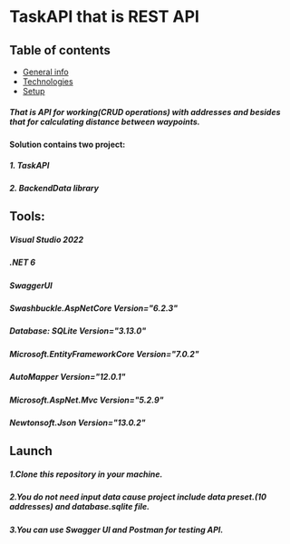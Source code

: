 # TaskAPI that is REST API 
## Table of contents
* [General info](#general-info)
* [Technologies](#technologies)
* [Setup](#setup)
##### That is API for working(CRUD operations) with addresses and besides that for calculating distance between waypoints.
#### Solution contains two project:
##### 1. TaskAPI 
##### 2. BackendData library

## Tools:
##### Visual Studio 2022
##### .NET 6
##### SwaggerUI 
##### Swashbuckle.AspNetCore Version="6.2.3"
##### Database: SQLite Version="3.13.0"
##### Microsoft.EntityFrameworkCore Version="7.0.2" 
##### AutoMapper Version="12.0.1"
##### Microsoft.AspNet.Mvc Version="5.2.9"
##### Newtonsoft.Json Version="13.0.2"
## Launch
##### 1.Clone this repository in your machine.
##### 2.You do not need input data cause project include data preset.(10 addresses) and database.sqlite file.
##### 3.You can use Swagger UI and Postman for testing API.



